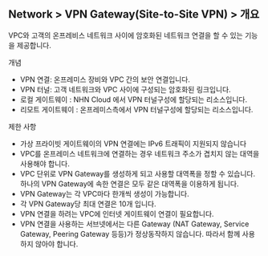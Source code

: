 ## Network > VPN Gateway(Site-to-Site VPN) > 개요

VPC와 고객의 온프레비스 네트워크 사이에 암호화된 네트워크 연결을 할 수 있는 기능을 제공합니다.

개념

* VPN 연결: 온프레미스 장비와 VPC 간의 보안 연결입니다.
* VPN 터널: 고객 네트워크와 VPC 사이에 구성되는 암호화된 링크입니다.
* 로컬 게이트웨이 : NHN Cloud 에서 VPN 터널구성에 할당되는 리소스입니다.
* 리모트 게이트웨이 : 온프레미스측에서 VPN 터널구성에 할당되는 리소스입니다.

제한 사항

* 가상 프라이빗 게이트웨이의 VPN 연결에는 IPv6 트래픽이 지원되지 않습니다
* VPC를 온프레미스 네트워크에 연결하는 경우 네트워크 주소가 겹치지 않는 대역을 사용해야 합니다.
* VPC 단위로 VPN Gateway를 생성하게 되고 사용할 대역폭을 정할 수 있습니다. 하나의 VPN Gateway에 속한 연결은 모두 같은 대역폭을 이용하게 됩니다.
* VPN Gateway는 각 VPC마다 한개씩 생성이 가능합니다.
* 각 VPN Gateway당 최대 연결은 10개 입니다.
* VPN 연결을 하려는 VPC에 인터넷 게이트웨이 연결이 필요합니다.
* VPN 연결을 사용하는 서브넷에서는 다른 Gateway (NAT Gateway, Service Gateway, Peering Gateway 등등)가 정상동작하지 않습니다. 따라서 함께 사용하지 않아야 합니다.
